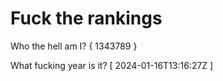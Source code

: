# Fuck the rankings

Who the hell am I?
{ 1343789 }

What fucking year is it?
[ 2024-01-16T13:16:27Z ]
